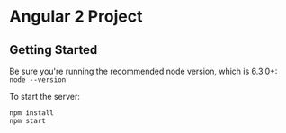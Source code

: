 Angular 2 Project
========================

Getting Started
---------------
Be sure you're running the recommended node version, which is 6.3.0+: `node --version`

To start the server:

```
npm install
npm start
```
